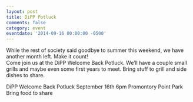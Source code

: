 ```yaml
---
layout: post
title: DiPP Potluck
comments: false
category: event
eventdate: '2014-09-16 00:00:00 -0500'
---
```


While the rest of society said goodbye to summer this weekend, we have another month left. Make it count!  
Come join us at the DiPP Welcome Back Potluck.  We’ll have a couple small grills and maybe even some first years to meet. Bring stuff to grill and side dishes to share.

DiPP Welcome Back Potluck
September 16th 6pm
Promontory Point Park
Bring food to share
